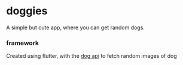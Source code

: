 # doggies
A simple but cute app, where you can get random dogs.


### framework
Created using flutter, with the [dog api](https://dog.ceo/dog-api/) to fetch random images of dog
